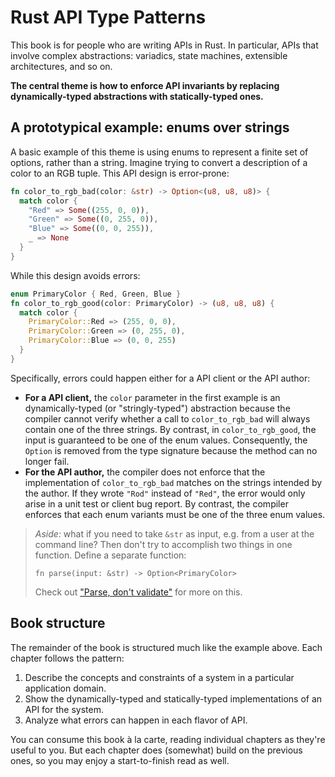 # Rust API Type Patterns

This book is for people who are writing APIs in Rust. In particular, APIs that involve complex abstractions: variadics, state machines, extensible architectures, and so on.

**The central theme is how to enforce API invariants by replacing dynamically-typed abstractions with statically-typed ones.**

## A prototypical example: enums over strings

A basic example of this theme is using enums to represent a finite set of options, rather than a string. Imagine trying to convert a description of a color to an RGB tuple. This API design is error-prone:

```rust
fn color_to_rgb_bad(color: &str) -> Option<(u8, u8, u8)> {
  match color {
    "Red" => Some((255, 0, 0)),
    "Green" => Some((0, 255, 0)),
    "Blue" => Some((0, 0, 255)),
    _ => None
  }
}
```

While this design avoids errors:

```rust
enum PrimaryColor { Red, Green, Blue }
fn color_to_rgb_good(color: PrimaryColor) -> (u8, u8, u8) {
  match color {
    PrimaryColor::Red => (255, 0, 0),
    PrimaryColor::Green => (0, 255, 0),
    PrimaryColor::Blue => (0, 0, 255)
  }
}
```

Specifically, errors could happen either for a API client or the API author:
* **For a API client,** the `color` parameter in the first example is an dynamically-typed (or "stringly-typed") abstraction because the compiler cannot verify whether a call to `color_to_rgb_bad` will always contain one of the three strings. By contrast, in `color_to_rgb_good`, the input is guaranteed to be one of the enum values. Consequently, the `Option` is removed from the type signature because the method can no longer fail.
* **For the API author,** the compiler does not enforce that the implementation of `color_to_rgb_bad` matches on the strings intended by the author. If they wrote `"Rod"` instead of `"Red"`, the error would only arise in a unit test or client bug report. By contrast, the compiler enforces that each enum variants must be one of the three enum values.

> _Aside:_ what if you need to take `&str` as input, e.g. from a user at the command line? Then don't try to accomplish two things in one function. Define a separate function:
> ```rust,ignore
> fn parse(input: &str) -> Option<PrimaryColor>
> ```
> Check out ["Parse, don't validate"](https://lexi-lambda.github.io/blog/2019/11/05/parse-don-t-validate/) for more on this.

## Book structure

The remainder of the book is structured much like the example above. Each chapter follows the pattern:
1. Describe the concepts and constraints of a system in a particular application domain.
2. Show the dynamically-typed and statically-typed implementations of an API for the system.
3. Analyze what errors can happen in each flavor of API.

You can consume this book à la carte, reading individual chapters as they're useful to you. But each chapter does (somewhat) build on the previous ones, so you may enjoy a start-to-finish read as well.
